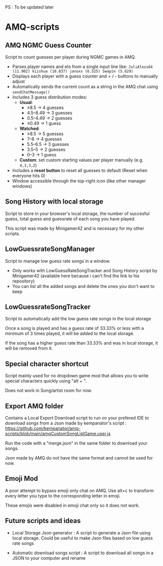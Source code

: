 PS : To be updated later


# AMQ-scripts

## AMQ NGMC Guess Counter

Script to count guesses per player during NGMC games in AMQ.

- Parses player names and elo from a single input line like: `JuliAless64 (11.902) kiishua (10.837) janoxx (6.525) Swapin (5.629)`
- Displays each player with a guess counter and + / - buttons to manually adjust
- Automatically sends the current count as a string in the AMQ chat using `sendChatMessage()`
- Includes 3 guess distribution modes:
  - **Usual**:  
    - ≥8.5 → 4 guesses  
    - 4.5–8.49 → 3 guesses  
    - 0.5–4.49 → 2 guesses  
    - ≤0.49 → 1 guess  
  - **Watched**:  
    - ≥8.5 → 5 guesses  
    - 7–8 → 4 guesses  
    - 5.5–6.5 → 3 guesses  
    - 3.5–5 → 2 guesses  
    - 0–3 → 1 guess  
  - **Custom**: set custom starting values per player manually (e.g. `4,3,3,2`)
- Includes a **reset button** to reset all guesses to default (Reset when everyone hits 0)
- Window accessible through the top-right icon (like other manager windows)

## Song History with local storage

Script to store in your browser's local storage, the number of succesful guess, total guess and guessrate of each song you have played.

This script was made by Minigamer42 and is necessary for my other scripts.


## LowGuessrateSongManager
Script to manage low guess rate songs in a window. 

- Only works with LowGuessRateSongTracker and Song History script by Minigamer42 (available here because i can't find the link to his repository)
- You can list all the added songs and delete the ones you don't want to keep

## LowGuessrateSongTracker

Script to automatically add the low guess rate songs in the local storage

Once a song is played and has a guess rate of 33.33% or less with a minimum of 3 times played, it will be added to the local storage.

If the song has a higher guess rate than 33.33% and was in local storage, it will be removed from it.

## Special character shortcut

Script mainly used for no dropdown game mod that allows you to write special characters quickly using "alt + <number>".

Does not work in Song/artist room for now.

## Export AMQ folder

Contains a Local Export Download script to run on your prefered IDE to download songs from a Json made by kempanator's script : https://github.com/kempanator/amq-scripts/blob/main/amqCustomSongListGame.user.js

Run the code with a "merge.json" in the same folder to download your songs.

Json made by AMQ do not have the same format and cannot be used for now.

## Emoji Mod

A poor attempt to bypass emoji only chat on AMQ. Use alt+c to transform every letter you type to the corresponding letter in emoji.

These emojis were disabled in emoji chat only so it does not work.


## Future scripts and ideas 
- Local Storage Json generator : A script to generate a Json file using local storage. Could be useful to make Json files based on low guess rate songs

- Automatic download songs script : A script to download all songs in a JSON to your computer and rename 
